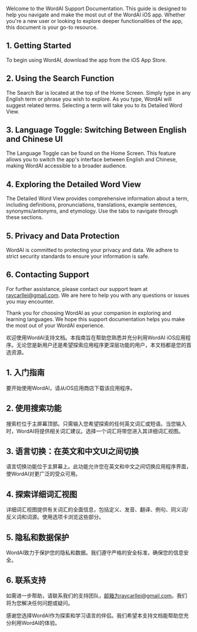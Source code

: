 Welcome to the WordAI Support Documentation. This guide is designed to help you navigate and make the most out of the WordAI iOS app. Whether you're a new user or looking to explore deeper functionalities of the app, this document is your go-to resource.


## 1. Getting Started

To begin using WordAI, download the app from the iOS App Store. 

## 2. Using the Search Function

The Search Bar is located at the top of the Home Screen. Simply type in any English term or phrase you wish to explore. As you type, WordAI will suggest related terms. Selecting a term will take you to its Detailed Word View.

## 3. Language Toggle: Switching Between English and Chinese UI

The Language Toggle can be found on the Home Screen. This feature allows you to switch the app's interface between English and Chinese, making WordAI accessible to a broader audience.

## 4. Exploring the Detailed Word View

The Detailed Word View provides comprehensive information about a term, including definitions, pronunciations, translations, example sentences, synonyms/antonyms, and etymology. Use the tabs to navigate through these sections.


## 5. Privacy and Data Protection

WordAI is committed to protecting your privacy and data. We adhere to strict security standards to ensure your information is safe.


## 6. Contacting Support

For further assistance, please contact our support team at raycarllei@gmail.com. We are here to help you with any questions or issues you may encounter.

Thank you for choosing WordAI as your companion in exploring and learning languages. We hope this support documentation helps you make the most out of your WordAI experience.



欢迎使用WordAI支持文档。本指南旨在帮助您熟悉并充分利用WordAI iOS应用程序。无论您是新用户还是希望探索应用程序更深层功能的用户，本文档都是您的首选资源。

## 1. 入门指南

要开始使用WordAI，请从iOS应用商店下载该应用程序。

## 2. 使用搜索功能

搜索栏位于主屏幕顶部。只需输入您希望探索的任何英文词汇或短语。当您输入时，WordAI将提供相关词汇建议。选择一个词汇将带您进入其详细词汇视图。

## 3. 语言切换：在英文和中文UI之间切换

语言切换功能位于主屏幕上。此功能允许您在英文和中文之间切换应用程序界面，使WordAI对更广泛的受众可用。

## 4. 探索详细词汇视图

详细词汇视图提供有关词汇的全面信息，包括定义、发音、翻译、例句、同义词/反义词和词源。使用选项卡浏览这些部分。

## 5. 隐私和数据保护

WordAI致力于保护您的隐私和数据。我们遵守严格的安全标准，确保您的信息安全。

## 6. 联系支持

如需进一步帮助，请联系我们的支持团队，邮箱为raycarllei@gmail.com。我们将为您解决任何问题或疑问。

感谢您选择WordAI作为探索和学习语言的伴侣。我们希望本支持文档能帮助您充分利用WordAI的体验。
